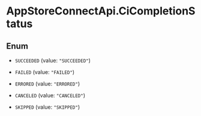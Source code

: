 # AppStoreConnectApi.CiCompletionStatus

## Enum


* `SUCCEEDED` (value: `"SUCCEEDED"`)

* `FAILED` (value: `"FAILED"`)

* `ERRORED` (value: `"ERRORED"`)

* `CANCELED` (value: `"CANCELED"`)

* `SKIPPED` (value: `"SKIPPED"`)


